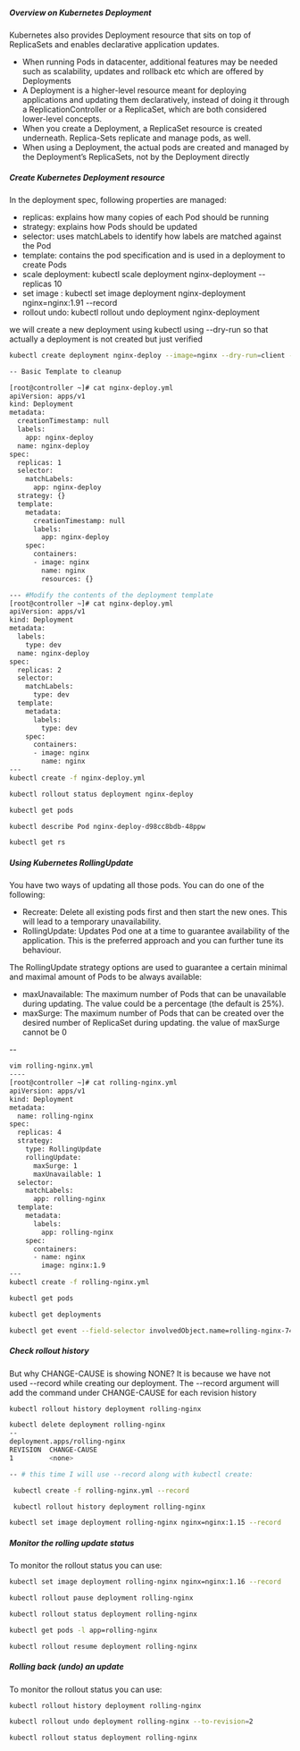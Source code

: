
##### Overview on Kubernetes Deployment
Kubernetes also provides Deployment resource that sits on top of ReplicaSets and enables declarative application updates.
- When running Pods in datacenter, additional features may be needed such as scalability, updates and rollback etc which are offered by Deployments
- A Deployment is a higher-level resource meant for deploying applications and updating them declaratively, instead of doing it through a ReplicationController or a ReplicaSet, which are both considered lower-level concepts.
- When you create a Deployment, a ReplicaSet resource is created underneath. Replica-Sets replicate and manage pods, as well.
- When using a Deployment, the actual pods are created and managed by the Deployment’s ReplicaSets, not by the Deployment directly

##### Create Kubernetes Deployment resource

In the deployment spec, following properties are managed:

- replicas: explains how many copies of each Pod should be running 
- strategy: explains how Pods should be updated
- selector: uses matchLabels to identify how labels are matched against the Pod
- template: contains the pod specification and is used in a deployment to create Pods
- scale deployment: kubectl scale deployment nginx-deployment --replicas 10
- set image : kubectl set image deployment nginx-deployment nginx=nginx:1.91 --record
- rollout undo: kubectl rollout undo deployment nginx-deployment

we will create a new deployment using kubectl using --dry-run so that actually a deployment is not created but just verified

``````sh
kubectl create deployment nginx-deploy --image=nginx --dry-run=client -o yaml > nginx-deploy.yml

-- Basic Template to cleanup

[root@controller ~]# cat nginx-deploy.yml
apiVersion: apps/v1
kind: Deployment
metadata:
  creationTimestamp: null
  labels:
    app: nginx-deploy
  name: nginx-deploy
spec:
  replicas: 1
  selector:
    matchLabels:
      app: nginx-deploy
  strategy: {}
  template:
    metadata:
      creationTimestamp: null
      labels:
        app: nginx-deploy
    spec:
      containers:
      - image: nginx
        name: nginx
        resources: {}

--- #Modify the contents of the deployment template
[root@controller ~]# cat nginx-deploy.yml
apiVersion: apps/v1
kind: Deployment
metadata:
  labels:
    type: dev
  name: nginx-deploy
spec:
  replicas: 2
  selector:
    matchLabels:
      type: dev
  template:
    metadata:
      labels:
        type: dev
    spec:
      containers:
      - image: nginx
        name: nginx
---
kubectl create -f nginx-deploy.yml

kubectl rollout status deployment nginx-deploy

kubectl get pods

kubectl describe Pod nginx-deploy-d98cc8bdb-48ppw

kubectl get rs

``````
##### Using Kubernetes RollingUpdate

You have two ways of updating all those pods. You can do one of the following:

- Recreate: Delete all existing pods first and then start the new ones. This will lead to a temporary unavailability.
- RollingUpdate: Updates Pod one at a time to guarantee availability of the application. This is the preferred approach and you can further tune its behaviour.

The RollingUpdate strategy options are used to guarantee a certain minimal and maximal amount of Pods to be always available:

- maxUnavailable: The maximum number of Pods that can be unavailable during updating. The value could be a percentage (the default is 25%).
- maxSurge: The maximum number of Pods that can be created over the desired number of ReplicaSet during updating.  the value of maxSurge cannot be 0

--


``````sh
vim rolling-nginx.yml
----
[root@controller ~]# cat rolling-nginx.yml
apiVersion: apps/v1
kind: Deployment
metadata:
  name: rolling-nginx
spec:
  replicas: 4
  strategy:
    type: RollingUpdate
    rollingUpdate:
      maxSurge: 1
      maxUnavailable: 1
  selector:
    matchLabels:
      app: rolling-nginx
  template:
    metadata:
      labels:
        app: rolling-nginx
    spec:
      containers:
      - name: nginx
        image: nginx:1.9
---
kubectl create -f rolling-nginx.yml

kubectl get pods

kubectl get deployments

kubectl get event --field-selector involvedObject.name=rolling-nginx-74cf96d8bb-6f54x
``````
##### Check rollout history
But why CHANGE-CAUSE is showing NONE? It is because we have not used --record while creating our deployment. 
The --record argument will add the command under CHANGE-CAUSE for each revision history
``````sh
kubectl rollout history deployment rolling-nginx

kubectl delete deployment rolling-nginx
--
deployment.apps/rolling-nginx
REVISION  CHANGE-CAUSE
1         <none>

-- # this time I will use --record along with kubectl create:

 kubectl create -f rolling-nginx.yml --record

 kubectl rollout history deployment rolling-nginx

kubectl set image deployment rolling-nginx nginx=nginx:1.15 --record
``````
##### Monitor the rolling update status
To monitor the rollout status you can use:
``````sh
kubectl set image deployment rolling-nginx nginx=nginx:1.16 --record

kubectl rollout pause deployment rolling-nginx

kubectl rollout status deployment rolling-nginx

kubectl get pods -l app=rolling-nginx

kubectl rollout resume deployment rolling-nginx

``````
##### Rolling back (undo) an update
To monitor the rollout status you can use:
``````sh
kubectl rollout history deployment rolling-nginx

kubectl rollout undo deployment rolling-nginx --to-revision=2

kubectl rollout status deployment rolling-nginx

``````